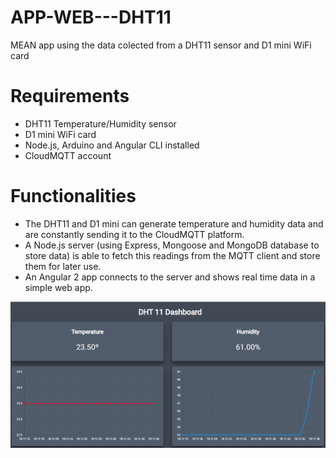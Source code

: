 # APP-WEB---DHT11
MEAN app using the data colected from a DHT11 sensor and D1 mini WiFi card
# Requirements
* DHT11 Temperature/Humidity sensor
* D1 mini WiFi card
* Node.js, Arduino and Angular CLI installed
* CloudMQTT account
# Functionalities
* The DHT11 and D1 mini can generate temperature and humidity data and are constantly sending it to the CloudMQTT platform.
* A Node.js server (using Express, Mongoose and MongoDB database to store data) is able to fetch this readings from the MQTT client and store them for later use.
* An Angular 2 app connects to the server and shows real time data in a simple web app.

![](example.gif)
